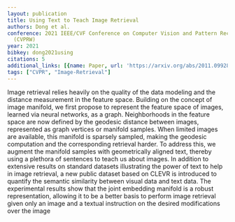 ```yaml
---
layout: publication
title: Using Text to Teach Image Retrieval
authors: Dong et al.
conference: 2021 IEEE/CVF Conference on Computer Vision and Pattern Recognition Workshops
  (CVPRW)
year: 2021
bibkey: dong2021using
citations: 5
additional_links: [{name: Paper, url: 'https://arxiv.org/abs/2011.09928'}]
tags: ["CVPR", "Image-Retrieval"]
---
```

Image retrieval relies heavily on the quality of the data modeling and the
distance measurement in the feature space. Building on the concept of image
manifold, we first propose to represent the feature space of images, learned
via neural networks, as a graph. Neighborhoods in the feature space are now
defined by the geodesic distance between images, represented as graph vertices
or manifold samples. When limited images are available, this manifold is
sparsely sampled, making the geodesic computation and the corresponding
retrieval harder. To address this, we augment the manifold samples with
geometrically aligned text, thereby using a plethora of sentences to teach us
about images. In addition to extensive results on standard datasets
illustrating the power of text to help in image retrieval, a new public dataset
based on CLEVR is introduced to quantify the semantic similarity between visual
data and text data. The experimental results show that the joint embedding
manifold is a robust representation, allowing it to be a better basis to
perform image retrieval given only an image and a textual instruction on the
desired modifications over the image